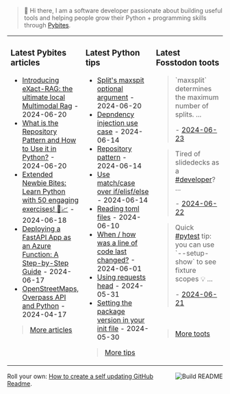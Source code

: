 > 👋 Hi there, I am a software developer passionate about building useful tools and helping people grow their Python + programming skills through <a href="https://pybit.es" target="_blank">Pybites</a>.

<table><tr><td valign="top" width="33%">

### Latest Pybites articles

<ul>

  <li><a href="https://pybit.es/articles/introducing-exact-rag-the-ultimate-local-multimodal-rag/" target="_blank">Introducing eXact-RAG: the ultimate local Multimodal Rag</a> - 2024-06-20</li>

  <li><a href="https://pybit.es/articles/repository-pattern-in-python/" target="_blank">What is the Repository Pattern and How to Use it in Python?</a> - 2024-06-20</li>

  <li><a href="https://pybit.es/articles/learn-python-from-scratch-with-our-50-newbie-bite-exercises/" target="_blank">Extended Newbie Bites: Learn Python with 50 engaging exercises! 🐍📈</a> - 2024-06-18</li>

  <li><a href="https://pybit.es/articles/fastapi-app-as-azure-function-howto/" target="_blank">Deploying a FastAPI App as an Azure Function: A Step-by-Step Guide</a> - 2024-06-17</li>

  <li><a href="https://pybit.es/articles/openstreetmaps-overpass-api-and-python/" target="_blank">OpenStreetMaps, Overpass API and Python</a> - 2024-04-17</li>

</ul>

> <a href="https://pybit.es/articles/" target="_blank">More articles</a>


</td><td valign="top" width="34%">

### Latest Python tips

<ul>

  <li><a href="https://github.com/bbelderbos/bobcodesit/blob/main/notes/20240620083150.md" target="_blank">Split's maxspit optional argument</a> - 2024-06-20</li>

  <li><a href="https://github.com/bbelderbos/bobcodesit/blob/main/notes/20240614172758.md" target="_blank">Depndency injection use case</a> - 2024-06-14</li>

  <li><a href="https://github.com/bbelderbos/bobcodesit/blob/main/notes/20240614165322.md" target="_blank">Repository pattern</a> - 2024-06-14</li>

  <li><a href="https://github.com/bbelderbos/bobcodesit/blob/main/notes/20240614124008.md" target="_blank">Use match/case over if/elisf/else</a> - 2024-06-14</li>

  <li><a href="https://github.com/bbelderbos/bobcodesit/blob/main/notes/20240610105621.md" target="_blank">Reading toml files</a> - 2024-06-10</li>

  <li><a href="https://github.com/bbelderbos/bobcodesit/blob/main/notes/20240601101301.md" target="_blank">When / how was a line of code last changed?</a> - 2024-06-01</li>

  <li><a href="https://github.com/bbelderbos/bobcodesit/blob/main/notes/20240531100650.md" target="_blank">Using requests head</a> - 2024-05-31</li>

  <li><a href="https://github.com/bbelderbos/bobcodesit/blob/main/notes/20240530111719.md" target="_blank">Setting the package version in your init file</a> - 2024-05-30</li>

</ul>

> <a href="https://github.com/bbelderbos/bobcodesit" target="_blank">More tips</a>


</td><td valign="top" width="33%">

### Latest Fosstodon toots


  <blockquote>
  <p>`maxsplit` determines the maximum number of splits.  ...</p>
  - <a href="https://fosstodon.org/@bbelderbos/112666206752532312" target="_blank">2024-06-23</a>
  </blockquote>

  <blockquote>
  <p>Tired of slidedecks as a <a class="mention hashtag" href="https://fosstodon.org/tags/developer" rel="tag">#<span>developer</span></a>?  ...</p>
  - <a href="https://fosstodon.org/@bbelderbos/112660583583643003" target="_blank">2024-06-22</a>
  </blockquote>

  <blockquote>
  <p>Quick <a class="mention hashtag" href="https://fosstodon.org/tags/pytest" rel="tag">#<span>pytest</span></a> tip: you can use `--setup-show` to see fixture scopes 💡 ...</p>
  - <a href="https://fosstodon.org/@bbelderbos/112654971116717089" target="_blank">2024-06-21</a>
  </blockquote>


<br>

> <a href="https://fosstodon.org/@bbelderbos" target="_blank">More toots</a>


</td></tr></table>

<a href="https://github.com/bbelderbos/bbelderbos/actions" target="_blank"><img src="https://github.com/bbelderbos/bbelderbos/workflows/Daily%20Update/badge.svg" align="right" alt="Build README"></a>Roll your own: <a href="https://pybit.es/articles/how-to-create-a-self-updating-github-readme/" target="_blank">How to create a self updating GitHub Readme</a>.